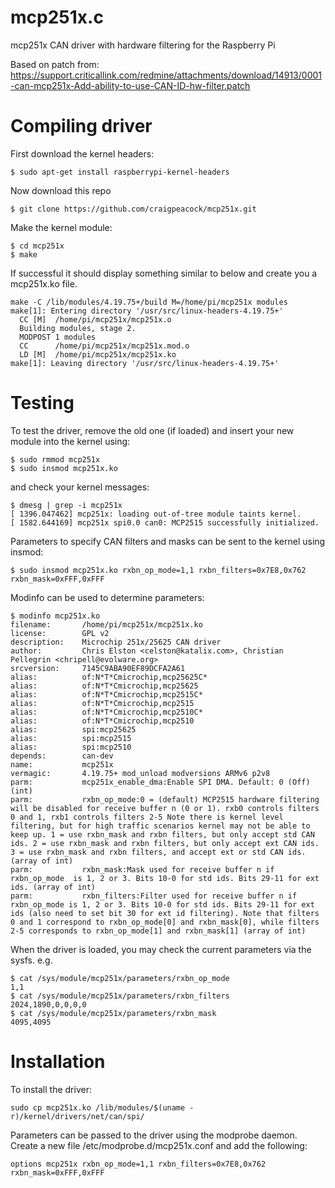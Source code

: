 # mcp251x.c
mcp251x CAN driver with hardware filtering for the Raspberry Pi

Based on patch from:
https://support.criticallink.com/redmine/attachments/download/14913/0001-can-mcp251x-Add-ability-to-use-CAN-ID-hw-filter.patch

# Compiling driver
First download the kernel headers:
```
$ sudo apt-get install raspberrypi-kernel-headers
```
Now download this repo
```
$ git clone https://github.com/craigpeacock/mcp251x.git 
```
Make the kernel module:
```
$ cd mcp251x
$ make
```
If successful it should display something similar to below and create you a mcp251x.ko file. 
```
make -C /lib/modules/4.19.75+/build M=/home/pi/mcp251x modules
make[1]: Entering directory '/usr/src/linux-headers-4.19.75+'
  CC [M]  /home/pi/mcp251x/mcp251x.o
  Building modules, stage 2.
  MODPOST 1 modules
  CC      /home/pi/mcp251x/mcp251x.mod.o
  LD [M]  /home/pi/mcp251x/mcp251x.ko
make[1]: Leaving directory '/usr/src/linux-headers-4.19.75+'
```

# Testing
To test the driver, remove the old one (if loaded) and insert your new module into the kernel using:
```
$ sudo rmmod mcp251x
$ sudo insmod mcp251x.ko
```
and check your kernel messages:
```
$ dmesg | grep -i mcp251x
[ 1396.047462] mcp251x: loading out-of-tree module taints kernel.
[ 1582.644169] mcp251x spi0.0 can0: MCP2515 successfully initialized.
```
Parameters to specify CAN filters and masks can be sent to the kernel using insmod:
```
$ sudo insmod mcp251x.ko rxbn_op_mode=1,1 rxbn_filters=0x7E8,0x762 rxbn_mask=0xFFF,0xFFF
```
Modinfo can be used to determine parameters:
```
$ modinfo mcp251x.ko
filename:       /home/pi/mcp251x/mcp251x.ko
license:        GPL v2
description:    Microchip 251x/25625 CAN driver
author:         Chris Elston <celston@katalix.com>, Christian Pellegrin <chripell@evolware.org>
srcversion:     7145C9ABA90EF89DCFA2A61
alias:          of:N*T*Cmicrochip,mcp25625C*
alias:          of:N*T*Cmicrochip,mcp25625
alias:          of:N*T*Cmicrochip,mcp2515C*
alias:          of:N*T*Cmicrochip,mcp2515
alias:          of:N*T*Cmicrochip,mcp2510C*
alias:          of:N*T*Cmicrochip,mcp2510
alias:          spi:mcp25625
alias:          spi:mcp2515
alias:          spi:mcp2510
depends:        can-dev
name:           mcp251x
vermagic:       4.19.75+ mod_unload modversions ARMv6 p2v8
parm:           mcp251x_enable_dma:Enable SPI DMA. Default: 0 (Off) (int)
parm:           rxbn_op_mode:0 = (default) MCP2515 hardware filtering will be disabled for receive buffer n (0 or 1). rxb0 controls filters 0 and 1, rxb1 controls filters 2-5 Note there is kernel level filtering, but for high traffic scenarios kernel may not be able to keep up. 1 = use rxbn_mask and rxbn filters, but only accept std CAN ids. 2 = use rxbn_mask and rxbn filters, but only accept ext CAN ids. 3 = use rxbn_mask and rxbn filters, and accept ext or std CAN ids. (array of int)
parm:           rxbn_mask:Mask used for receive buffer n if rxbn_op_mode  is 1, 2 or 3. Bits 10-0 for std ids. Bits 29-11 for ext ids. (array of int)
parm:           rxbn_filters:Filter used for receive buffer n if rxbn_op_mode is 1, 2 or 3. Bits 10-0 for std ids. Bits 29-11 for ext ids (also need to set bit 30 for ext id filtering). Note that filters 0 and 1 correspond to rxbn_op_mode[0] and rxbn_mask[0], while filters 2-5 corresponds to rxbn_op_mode[1] and rxbn_mask[1] (array of int)
```
When the driver is loaded, you may check the current parameters via the sysfs. e.g.
```
$ cat /sys/module/mcp251x/parameters/rxbn_op_mode
1,1
$ cat /sys/module/mcp251x/parameters/rxbn_filters
2024,1890,0,0,0,0
$ cat /sys/module/mcp251x/parameters/rxbn_mask
4095,4095
```
# Installation
To install the driver:
```
sudo cp mcp251x.ko /lib/modules/$(uname -r)/kernel/drivers/net/can/spi/
```
Parameters can be passed to the driver using the modprobe daemon. Create a new file /etc/modprobe.d/mcp251x.conf and add the following:
```
options mcp251x rxbn_op_mode=1,1 rxbn_filters=0x7E8,0x762 rxbn_mask=0xFFF,0xFFF
```





